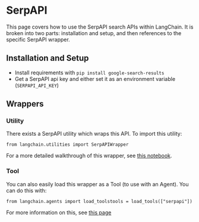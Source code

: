 SerpAPI
=======

This page covers how to use the SerpAPI search APIs within LangChain. It is broken into two parts: installation and setup, and then references to the specific SerpAPI wrapper.

Installation and Setup[](#installation-and-setup "Direct link to Installation and Setup")
------------------------------------------------------------------------------------------

*   Install requirements with `pip install google-search-results`
*   Get a SerpAPI api key and either set it as an environment variable (`SERPAPI_API_KEY`)

Wrappers[](#wrappers "Direct link to Wrappers")
------------------------------------------------

### Utility[](#utility "Direct link to Utility")

There exists a SerpAPI utility which wraps this API. To import this utility:

    from langchain.utilities import SerpAPIWrapper

For a more detailed walkthrough of this wrapper, see [this notebook](/docs/integrations/tools/serpapi.html).

### Tool[](#tool "Direct link to Tool")

You can also easily load this wrapper as a Tool (to use with an Agent). You can do this with:

    from langchain.agents import load_toolstools = load_tools(["serpapi"])

For more information on this, see [this page](/docs/modules/agents/tools)